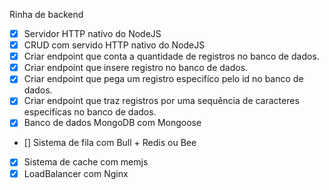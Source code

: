 Rinha de backend

- [x] Servidor HTTP nativo do NodeJS
- [x] CRUD com servido HTTP nativo do NodeJS 
- [x] Criar endpoint que conta a quantidade de registros no banco de dados.
- [x] Criar endpoint que insere registro no banco de dados.
- [x] Criar endpoint que pega um registro especifíco pelo id no banco de dados.
- [x] Criar endpoint que traz registros por uma sequência de caracteres especifícas no banco de dados.
- [x] Banco de dados MongoDB com Mongoose
- [] Sistema de fila com Bull + Redis ou Bee
- [x] Sistema de cache com memjs
- [x] LoadBalancer com Nginx